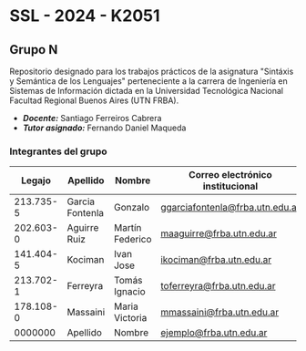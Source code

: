 # SSL - 2024 - K2051
## Grupo N
Repositorio designado para los trabajos prácticos de la asignatura "Sintáxis y Semántica de los Lenguajes" perteneciente a la carrera de Ingeniería en Sistemas de Información dictada en la Universidad Tecnológica Nacional Facultad Regional Buenos Aires (UTN FRBA).

- ***Docente:*** Santiago Ferreiros Cabrera
- ***Tutor asignado:*** Fernando Daniel Maqueda

### Integrantes del grupo
| Legajo  | Apellido | Nombre | Correo electrónico institucional |
| ------- | -------- | ------ | -------------------------------- |
| 213.735-5 | Garcia Fontenla | Gonzalo | ggarciafontenla@frba.utn.edu.ar          |
| 202.603-0 | Aguirre Ruiz | Martín Federico | maaguirre@frba.utn.edu.ar          |
| 141.404-5 | Kociman | Ivan Jose | ikociman@frba.utn.edu.ar          |
| 213.702-1 | Ferreyra | Tomás Ignacio | toferreyra@frba.utn.edu.ar          |
| 178.108-0 | Massaini | Maria Victoria | mmassaini@frba.utn.edu.ar          |
| 0000000 | Apellido | Nombre | ejemplo@frba.utn.edu.ar          |
